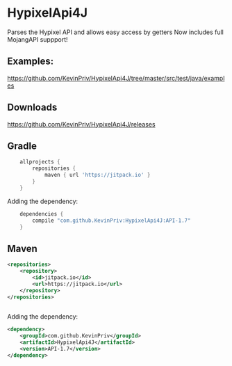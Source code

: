 # HypixelApi4J
Parses the Hypixel API and allows easy access by getters
Now includes full MojangAPI suppport!

Examples: 
-
https://github.com/KevinPriv/HypixelApi4J/tree/master/src/test/java/examples

Downloads
-
https://github.com/KevinPriv/HypixelApi4J/releases  

Gradle
-
```gradle
    allprojects {
        repositories {
            maven { url 'https://jitpack.io' }
        }
    }
```
Adding the dependency:
```gradle
    dependencies {
        compile "com.github.KevinPriv:HypixelApi4J:API-1.7"
    }

```
Maven
-
```xml
<repositories>
    <repository>
        <id>jitpack.io</id>
        <url>https://jitpack.io</url>
    </repository>
</repositories>
      
 ```
 Adding the dependency:
```xml
<dependency>
    <groupId>com.github.KevinPriv</groupId>
    <artifactId>HypixelApi4J</artifactId>
    <version>API-1.7</version>
</dependency>

```

      
     

